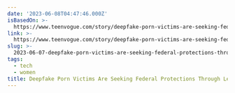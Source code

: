 ```yaml
---
date: '2023-06-08T04:47:46.000Z'
isBasedOn: >-
  https://www.teenvogue.com/story/deepfake-porn-victims-are-seeking-federal-protections-through-a-new-bill
link: >-
  https://www.teenvogue.com/story/deepfake-porn-victims-are-seeking-federal-protections-through-a-new-bill
slug: >-
  2023-06-07-deepfake-porn-victims-are-seeking-federal-protections-through-legislation-or
tags:
  - tech
  - women
title: Deepfake Porn Victims Are Seeking Federal Protections Through Legislation |
---
```

 
